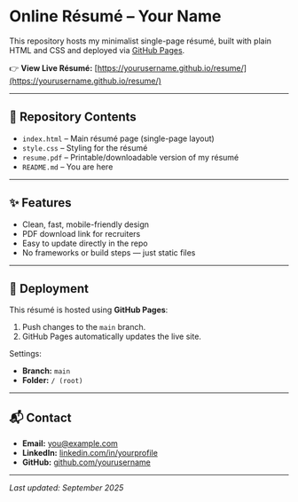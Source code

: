 # Online Résumé – Your Name

This repository hosts my minimalist single-page résumé, built with plain HTML and CSS and deployed via [GitHub Pages](https://pages.github.com/).

👉 **View Live Résumé:** [https://yourusername.github.io/resume/](https://yourusername.github.io/resume/)

---

## 📂 Repository Contents
- `index.html` – Main résumé page (single-page layout)
- `style.css` – Styling for the résumé
- `resume.pdf` – Printable/downloadable version of my résumé
- `README.md` – You are here

---

## ✨ Features
- Clean, fast, mobile-friendly design
- PDF download link for recruiters
- Easy to update directly in the repo
- No frameworks or build steps — just static files

---

## 🚀 Deployment
This résumé is hosted using **GitHub Pages**:  
1. Push changes to the `main` branch.  
2. GitHub Pages automatically updates the live site.  

Settings:  
- **Branch:** `main`  
- **Folder:** `/ (root)`  

---

## 📬 Contact
- **Email:** you@example.com  
- **LinkedIn:** [linkedin.com/in/yourprofile](https://linkedin.com/in/yourprofile)  
- **GitHub:** [github.com/yourusername](https://github.com/yourusername)

---

_Last updated: September 2025_
